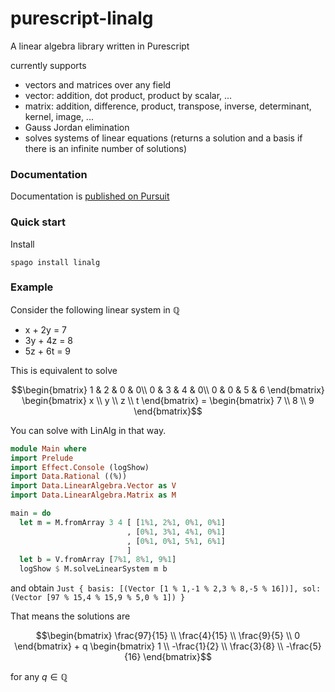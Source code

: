 # purescript-linalg

A linear algebra library written in Purescript

currently supports
- vectors and matrices over any field
- vector: addition, dot product, product by scalar, ...
- matrix: addition, difference, product, transpose, inverse, determinant, kernel, image, ...
- Gauss Jordan elimination
- solves systems of linear equations (returns a solution and a basis if there is an infinite number of solutions)

### Documentation
Documentation is [published on Pursuit](https://pursuit.purescript.org/packages/purescript-linalg)

### Quick start

Install

```spago install linalg```

### Example

Consider the following linear system in $\mathbb{Q}$
- x + 2y = 7
- 3y + 4z = 8
- 5z + 6t = 9

This is equivalent to solve

$$\begin{bmatrix}
  1 & 2 & 0 & 0\\
  0 & 3 & 4 & 0\\
  0 & 0 & 5 & 6
\end{bmatrix} \begin{bmatrix}
           x \\
           y \\
           z \\
           t
\end{bmatrix} = \begin{bmatrix}
      7 \\
      8 \\
      9 
\end{bmatrix}$$

You can solve with LinAlg in that way.

```purescript
module Main where
import Prelude
import Effect.Console (logShow)
import Data.Rational ((%))
import Data.LinearAlgebra.Vector as V
import Data.LinearAlgebra.Matrix as M

main = do
  let m = M.fromArray 3 4 [ [1%1, 2%1, 0%1, 0%1]
                          , [0%1, 3%1, 4%1, 0%1]
                          , [0%1, 0%1, 5%1, 6%1]
                          ]
  let b = V.fromArray [7%1, 8%1, 9%1]
  logShow $ M.solveLinearSystem m b
```

and obtain
```Just { basis: [(Vector [1 % 1,-1 % 2,3 % 8,-5 % 16])], sol: (Vector [97 % 15,4 % 15,9 % 5,0 % 1]) }```

That means the solutions are

$$\begin{bmatrix}
     \frac{97}{15} \\
     \frac{4}{15} \\
     \frac{9}{5} \\
     0
   \end{bmatrix} + q \begin{bmatrix}
   1 \\
   -\frac{1}{2} \\
   \frac{3}{8} \\
   -\frac{5}{16}
   \end{bmatrix}$$

for any $q \in \mathbb{Q}$

